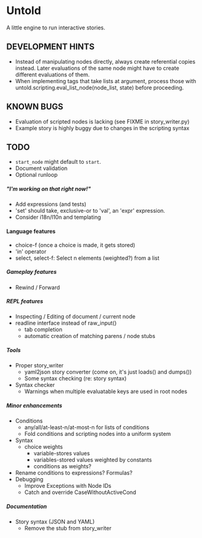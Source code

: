 Untold
======

A little engine to run interactive stories. 


DEVELOPMENT HINTS
-----------------

* Instead of manipulating nodes directly, always create referential copies
  instead. Later evaluations of the same node might have to create different
  evaluations of them.
* When implementing tags that take lists at argument, process those with
  untold.scripting.eval_list_node(node_list, state) before proceeding.


KNOWN BUGS
----------

* Evaluation of scripted nodes is lacking (see FIXME in story_writer.py)
* Example story is highly buggy due to changes in the scripting syntax


TODO
----

* `start_node` might default to `start`.
* Document validation
* Optional runloop

##### "I'm working on that right now!"
* Add expressions (and tests)
* 'set' should take, exclusive-or to 'val', an 'expr' expression.
* Consider i18n/l10n and templating

#### Language features
* choice-f (once a choice is made, it gets stored)
* 'in' operator
* select, select-f: Select n elements (weighted?) from a list

##### Gameplay features
* Rewind / Forward

##### REPL features
* Inspecting / Editing of document / current node
* readline interface instead of raw_input()
  * tab completion
  * automatic creation of matching parens / node stubs

##### Tools
* Proper story_writer
  * yaml2json story converter (come on, it's just loads() and dumps())
  * Some syntax checking (re: story syntax)
* Syntax checker
  * Warnings when multiple evaluatable keys are used in root nodes

##### Minor enhancements
* Conditions
  * any/all/at-least-n/at-most-n for lists of conditions
  * Fold conditions and scripting nodes into a uniform system
* Syntax
  * choice weights
    * variable-stores values
    * variables-stored values weighted by constants
    * conditions as weights?
* Rename conditions to expressions? Formulas?
* Debugging
  * Improve Exceptions with Node IDs
  * Catch and override CaseWithoutActiveCond

##### Documentation
* Story syntax (JSON and YAML)
  * Remove the stub from story_writer
